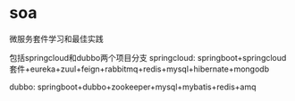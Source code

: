 # soa
微服务套件学习和最佳实践


包括springcloud和dubbo两个项目分支
springcloud:
springboot+springcloud套件+eureka+zuul+feign+rabbitmq+redis+mysql+hibernate+mongodb

dubbo:
springboot+dubbo+zookeeper+mysql+mybatis+redis+amq

